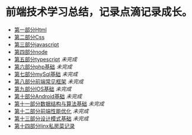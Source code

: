# 前端技术学习总结，记录点滴记录成长。

* [第一部分Html][1]
* [第二部分Css][2]
* [第三部分javascript][3]
* [第四部分node][4]
* [第五部分typescript][5] *未完成*
* [第六部分php基础][6] *未完成*
* [第七部分mySql基础][7] *未完成*
* [第八部分前端常见框架][8] *未完成*
* [第九部分IOS基础][9] *未完成*
* [第十部分Android基础][10] *未完成*
* [第十一部分数据结构与算法基础][11] *未完成*
* [第十二部分前端性能优化][12] *未完成*
* [第十三部分设计模式基础][13] *未完成*
* [第十四部分linx私房菜记录][14]


[1]: https://github.com/MarsPen/-notes-summary/blob/master/html/exercises.md
[2]: https://github.com/MarsPen/-notes-summary/blob/master/css/index.md
[3]: https://github.com/MarsPen/-notes-summary/blob/master/javascript/index.md
[4]: https://github.com/MarsPen/-notes-summary/blob/master/node/index.md
[5]: https://github.com/MarsPen/notes-summary/blob/master/typescript/index.md
[6]: https://github.com/MarsPen/notes-summary/
[7]: https://github.com/MarsPen/notes-summary/
[8]: https://github.com/MarsPen/notes-summary/
[9]: https://github.com/MarsPen/notes-summary/ 
[10]: https://github.com/MarsPen/notes-summary/ 
[11]: https://github.com/MarsPen/notes-summary/
[12]: https://github.com/MarsPen/notes-summary/
[13]: https://github.com/MarsPen/notes-summary/ 
[14]: https://github.com/MarsPen/notes-summary/blob/master/linx/index.md
